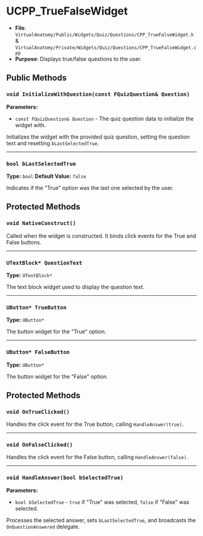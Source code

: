 # UCPP_TrueFalseWidget

* **File**: `VirtualAnatomy/Public/Widgets/Quiz/Questions/CPP_TrueFalseWidget.h` & `VirtualAnatomy/Private/Widgets/Quiz/Questions/CPP_TrueFalseWidget.cpp`
* **Purpose**: Displays true/false questions to the user.

## Public Methods

### `void InitializeWithQuestion(const FQuizQuestion& Question)`

**Parameters:**

-   `const FQuizQuestion& Question` - The quiz question data to initialize the widget with.

Initializes the widget with the provided quiz question, setting the question text and resetting `bLastSelectedTrue`.

---

### `bool bLastSelectedTrue`

**Type:** `bool`
**Default Value:** `false`

Indicates if the "True" option was the last one selected by the user.

## Protected Methods

### `void NativeConstruct()`

Called when the widget is constructed. It binds click events for the True and False buttons.

---

### `UTextBlock* QuestionText`

**Type:** `UTextBlock*`

The text block widget used to display the question text.

---

### `UButton* TrueButton`

**Type:** `UButton*`

The button widget for the "True" option.

---

### `UButton* FalseButton`

**Type:** `UButton*`

The button widget for the "False" option.

## Protected Methods

### `void OnTrueClicked()`

Handles the click event for the True button, calling `HandleAnswer(true)`.

---

### `void OnFalseClicked()`

Handles the click event for the False button, calling `HandleAnswer(false)`.

---

### `void HandleAnswer(bool bSelectedTrue)`

**Parameters:**

-   `bool bSelectedTrue` - `true` if "True" was selected, `false` if "False" was selected.

Processes the selected answer, sets `bLastSelectedTrue`, and broadcasts the `OnQuestionAnswered` delegate.

